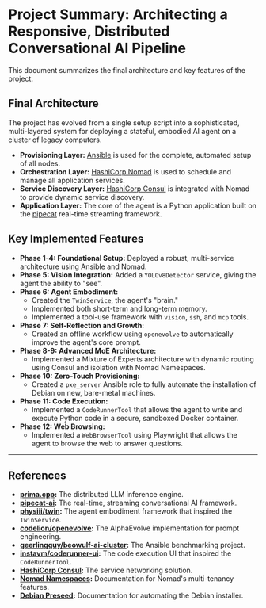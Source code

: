 # Project Summary: Architecting a Responsive, Distributed Conversational AI Pipeline

This document summarizes the final architecture and key features of the project.

## Final Architecture

The project has evolved from a single setup script into a sophisticated, multi-layered system for deploying a stateful, embodied AI agent on a cluster of legacy computers.

- **Provisioning Layer:** [Ansible](https://www.ansible.com/) is used for the complete, automated setup of all nodes.
- **Orchestration Layer:** [HashiCorp Nomad](https://www.nomadproject.io/) is used to schedule and manage all application services.
- **Service Discovery Layer:** [HashiCorp Consul](https://www.consul.io/) is integrated with Nomad to provide dynamic service discovery.
- **Application Layer:** The core of the agent is a Python application built on the [pipecat](https://github.com/pipecat-ai/pipecat) real-time streaming framework.

## Key Implemented Features

- **Phase 1-4: Foundational Setup:** Deployed a robust, multi-service architecture using Ansible and Nomad.
- **Phase 5: Vision Integration:** Added a `YOLOv8Detector` service, giving the agent the ability to "see".
- **Phase 6: Agent Embodiment:**
    - Created the `TwinService`, the agent's "brain."
    - Implemented both short-term and long-term memory.
    - Implemented a tool-use framework with `vision`, `ssh`, and `mcp` tools.
- **Phase 7: Self-Reflection and Growth:**
    - Created an offline workflow using `openevolve` to automatically improve the agent's core prompt.
- **Phase 8-9: Advanced MoE Architecture:**
    - Implemented a Mixture of Experts architecture with dynamic routing using Consul and isolation with Nomad Namespaces.
- **Phase 10: Zero-Touch Provisioning:**
    - Created a `pxe_server` Ansible role to fully automate the installation of Debian on new, bare-metal machines.
- **Phase 11: Code Execution:**
    - Implemented a `CodeRunnerTool` that allows the agent to write and execute Python code in a secure, sandboxed Docker container.
- **Phase 12: Web Browsing:**
    - Implemented a `WebBrowserTool` using Playwright that allows the agent to browse the web to answer questions.

---

## References
- **[prima.cpp](https://github.com/gitalbenar/prima.cpp):** The distributed LLM inference engine.
- **[pipecat-ai](https://github.com/pipecat-ai/pipecat):** The real-time, streaming conversational AI framework.
- **[physiii/twin](https://github.com/physiii/twin):** The agent embodiment framework that inspired the `TwinService`.
- **[codelion/openevolve](https://github.com/codelion/openevolve):** The AlphaEvolve implementation for prompt engineering.
- **[geerlingguy/beowulf-ai-cluster](https://github.com/geerlingguy/beowulf-ai-cluster):** The Ansible benchmarking project.
- **[instavm/coderunner-ui](https://github.com/instavm/coderunner-ui):** The code execution UI that inspired the `CodeRunnerTool`.
- **[HashiCorp Consul](https://www.consul.io/):** The service networking solution.
- **[Nomad Namespaces](https://developer.hashicorp.com/nomad/docs/namespaces):** Documentation for Nomad's multi-tenancy features.
- **[Debian Preseed](https://wiki.debian.org/DebianInstaller/Preseed):** Documentation for automating the Debian installer.
